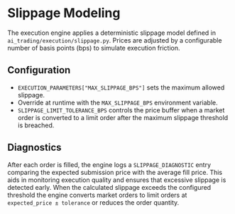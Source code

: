 # Slippage Modeling

The execution engine applies a deterministic slippage model defined in `ai_trading/execution/slippage.py`.
Prices are adjusted by a configurable number of basis points (bps) to simulate execution friction.

## Configuration

- `EXECUTION_PARAMETERS["MAX_SLIPPAGE_BPS"]` sets the maximum allowed slippage.
- Override at runtime with the `MAX_SLIPPAGE_BPS` environment variable.
- `SLIPPAGE_LIMIT_TOLERANCE_BPS` controls the price buffer when a market order is converted
  to a limit order after the maximum slippage threshold is breached.

## Diagnostics

After each order is filled, the engine logs a `SLIPPAGE_DIAGNOSTIC` entry comparing the expected
submission price with the average fill price. This aids in monitoring execution quality and ensures
that excessive slippage is detected early. When the calculated slippage exceeds the configured
threshold the engine converts market orders to limit orders at `expected_price ± tolerance` or
reduces the order quantity.
